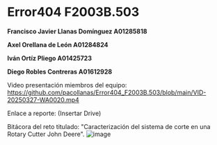 # Error404 F2003B.503

**Francisco Javier Llanas Domínguez A01285818**

**Axel Orellana de León A01284824**

**Iván Ortíz Pliego A01425723**

**Diego Robles Contreras A01612928**

Video presentación miembros del equipo: https://github.com/pacollanas/Error404_F2003B.503/blob/main/VID-20250327-WA0020.mp4

Enlace a reporte: (Insertar Drive)

Bitácora del reto titulado: "Caracterización del sistema de corte en una Rotary Cutter John Deere".
![image](https://github.com/user-attachments/assets/50e695b1-27ee-4471-94d4-d4dbca587265)
